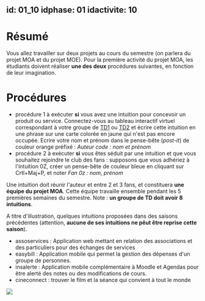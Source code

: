 id: 01_10
idphase: 01
idactivite: 10
---

# Résumé
Vous allez travailler sur deux projets au cours du semestre (on parlera du projet MOA et du projet MOE). Pour la première activité du projet MOA, les étudiants doivent réaliser __une des deux__ procédures suivantes, en fonction de leur imagination.

# Procédures
 - procédure 1 à exécuter __si__ vous avez une intuition pour concevoir un produit ou service. Connectez-vous au tableau interactif virtuel correspondant à votre groupe de [TD1](https://jamboard.google.com/d/1qbsto9OZxA1dV77tNvDGOlF0A0WSjKs-HQEOUFuUzg8/viewer?f=0) ou [TD2](https://jamboard.google.com/d/1dhBx7R-TM7JejxiiKht014P9KxiEZGqTHowlOfWxUtI/viewer?f=0) et écrire cette intuition en une phrase sur une carte colorée en jaune qui n'est pas encore occupée. Ecrire votre nom et prénom dans le pense-bête (_post-it_) de couleur orange préfixé : _Auteur code : nom et prénom_
 - procédure 2 à exécuter __si__ vous êtes séduit par une intuition et que vous souhaitez rejoindre le club des fans : supposons que vous adhériez à l'intuition 0Z, créer un pense-bête de couleur bleue en cliquant sur Crtl+Maj+P, et noter _Fan 0z : nom, prénom_
 
Une intuition doit réunir l'auteur et entre 2 et 3 fans, et constituera __une équipe du projet MOA__. Cette équipe travaille ensemble pendant les 5 premières semaines du semestre.
Note : __un groupe de TD doit avoir 8 intuitions__.

A titre d'illustration, quelques intuitions proposées dans des saisons précédentes (attention, __aucune de ses intuitions ne pêut être reprise cette saison__).
 - assoservices : Application web mettant en relation des associations et des particuliers pour des échanges de services
 - easybill : Application mobile qui permet la gestion des dépenses d'un groupe de personnes.
 - insalerte : Application mobile complémentaire à Moodle et Agendas pour être alerté des notes ou des modifications de cours.
 - cineconnect : trouver le film et la séance qui convient à tout le monde

 ![](https://i.imgur.com/bVVytD3.png)
